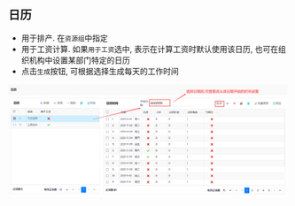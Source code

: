 ## 日历

- 用于排产. 在`资源组`中指定
- 用于工资计算. 如果`用于工资`选中, 表示在计算工资时默认使用该日历, 也可在组织机构中设置某部门特定的日历
- 点击`生成`按钮, 可根据选择生成每天的工作时间

![Calendar](../images/Production/calendar.png)
